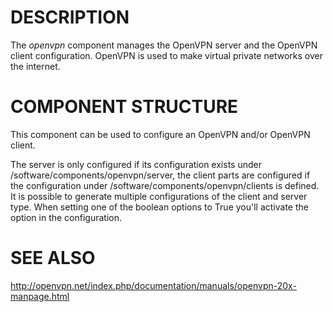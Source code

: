 # DESCRIPTION

The _openvpn_ component manages the OpenVPN server and the OpenVPN client configuration.
OpenVPN is used to make virtual private networks over the internet.

# COMPONENT STRUCTURE

This component can be used to configure an OpenVPN and/or OpenVPN
client.

The server is only configured if its configuration exists under
/software/components/openvpn/server, the client parts are configured if
the configuration under /software/components/openvpn/clients is defined.
It is possible to generate multiple configurations of the client and
server type.  When setting one of the boolean options to True you'll
activate the option in the configuration.

# SEE ALSO

http://openvpn.net/index.php/documentation/manuals/openvpn-20x-manpage.html
